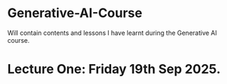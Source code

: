 # Generative-AI-Course
Will contain contents and lessons I have learnt during the Generative AI course.
# Lecture One: Friday 19th Sep 2025.
